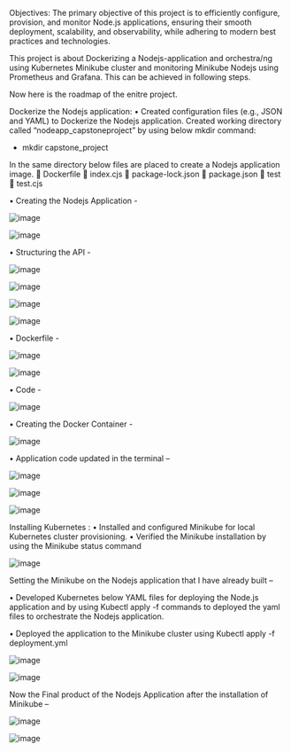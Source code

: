 Objectives: The primary objective of this project is to efficiently configure, provision, and monitor Node.js applications, ensuring their smooth deployment, scalability, and observability, while adhering to modern best practices and technologies. 

This project is about Dockerizing a Nodejs-application and orchestra/ng using Kubernetes Minikube cluster and monitoring Minikube Nodejs using Prometheus and Grafana. This can be achieved in following steps. 

Now here is the roadmap of the enitre project. 

Dockerize the Nodejs application: • Created configuration files (e.g., JSON and YAML) to Dockerize the Nodejs application. Created working directory called “nodeapp_capstoneproject” by using below mkdir command: 
- mkdir capstone_project 

In the same directory below files are placed to create a Nodejs application image. 
	Dockerfile 
	index.cjs 
	package-lock.json 
	package.json 
	test 
	test.cjs

 •	Creating the Nodejs Application - 

![image](https://github.com/Neel9626/capstone-project/assets/155722558/6960d613-8532-4af3-9206-d64b61fa905a)

![image](https://github.com/Neel9626/capstone-project/assets/155722558/eb144201-5133-4d9c-acbf-0df1f8b481f6)

•	Structuring the API - 

![image](https://github.com/Neel9626/capstone-project/assets/155722558/0c8b0888-596c-40ac-b33a-2a7b0139acd7)

![image](https://github.com/Neel9626/capstone-project/assets/155722558/4a206f04-aec1-48b9-a167-3957e9acf4de)


![image](https://github.com/Neel9626/capstone-project/assets/155722558/9dbd95d6-82b9-48f9-9da2-3cca618dd08d)

![image](https://github.com/Neel9626/capstone-project/assets/155722558/d246f60a-4189-4c25-bb79-05a1c99d35ac)

•	Dockerfile -  

![image](https://github.com/Neel9626/capstone-project/assets/155722558/5c2fc67e-8f3e-4dfa-81ce-5a4856c54291)

![image](https://github.com/Neel9626/capstone-project/assets/155722558/417c63e0-fce1-4883-a0ed-455aa6f25b93)

•	Code - 

![image](https://github.com/Neel9626/capstone-project/assets/155722558/07714205-493c-4873-961b-0153b0df83be)

•	Creating the Docker Container - 

![image](https://github.com/Neel9626/capstone-project/assets/155722558/5cb37f87-1400-4e5a-b399-319794def216)

•	Application code updated in the terminal – 

![image](https://github.com/Neel9626/capstone-project/assets/155722558/9b2d03a8-de4c-4365-b65c-e028f48914a9)

![image](https://github.com/Neel9626/capstone-project/assets/155722558/60b47760-dc77-4d6e-9348-472897f8dc5a)

![image](https://github.com/Neel9626/capstone-project/assets/155722558/b48e064c-538b-40a1-9a00-b5c9f18a1df5)

Installing Kubernetes : 
•	Installed and configured Minikube for local Kubernetes cluster provisioning. 
•	Verified the Minikube installation by using the Minikube status command

![image](https://github.com/Neel9626/capstone-project/assets/155722558/e510ee69-9314-4832-9fe5-464fd2ced594)

Setting the Minikube on the Nodejs application that I have already built – 

•	Developed Kubernetes below YAML files for deploying the Node.js application and by using Kubectl apply -f commands to deployed the yaml files to orchestrate the Nodejs application. 

•	Deployed the application to the Minikube cluster using Kubectl apply -f deployment.yml

![image](https://github.com/Neel9626/capstone-project/assets/155722558/9c57b92b-d876-4df3-86c7-8960303e5e1e)

![image](https://github.com/Neel9626/capstone-project/assets/155722558/e4a35c84-5a42-4f89-adb6-dd69014a04f5)

 Now the Final product of the Nodejs Application after the installation of Minikube – 

![image](https://github.com/Neel9626/capstone-project/assets/155722558/48f6c1e2-1c59-46c7-a2c4-bc3464fc4f0f)

![image](https://github.com/Neel9626/capstone-project/assets/155722558/5966e5ba-3fdf-4a34-96d2-f71365f1798e)
